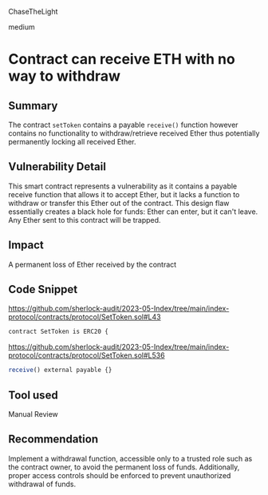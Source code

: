 ChaseTheLight

medium

# Contract can receive ETH with no way to withdraw

## Summary

The contract ```setToken``` contains a payable ```receive()``` function however contains no functionality to withdraw/retrieve received Ether thus potentially permanently locking all received Ether. 

## Vulnerability Detail

This smart contract represents a vulnerability as it contains a payable receive function that allows it to accept Ether, but it lacks a function to withdraw or transfer this Ether out of the contract. This design flaw essentially creates a black hole for funds: Ether can enter, but it can't leave. Any Ether sent to this contract will be trapped.

## Impact

A permanent loss of Ether received by the contract

## Code Snippet

https://github.com/sherlock-audit/2023-05-Index/tree/main/index-protocol/contracts/protocol/SetToken.sol#L43
```javascript
contract SetToken is ERC20 {
```

https://github.com/sherlock-audit/2023-05-Index/tree/main/index-protocol/contracts/protocol/SetToken.sol#L536
```javascript
receive() external payable {}
```

## Tool used

Manual Review

## Recommendation

Implement a withdrawal function, accessible only to a trusted role such as the contract owner, to avoid the permanent loss of funds. Additionally, proper access controls should be enforced to prevent unauthorized withdrawal of funds.